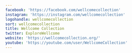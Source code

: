 ```yaml
---
facebook: 'https://facebook.com/wellcomecollection'
instagram: 'https://instagram.com/wellcomecollection'
logohandle: wellcomecollection
sort: wellcomecollection
title: Wellcome Collection
twitter: ExploreWellcome
website: 'https://wellcomecollection.org/'
youtube: 'https://youtube.com/user/WellcomeCollection'
---
```

